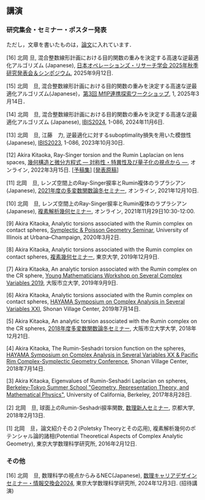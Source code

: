 ## 講演


### 研究集会・セミナー・ポスター発表
ただし，文章を書いたものは，[論文](../papers/index.md)に入れています．

[16] 北岡 旦, 混合整数線形計画における目的関数の重みを決定する高速な逆最適化アルゴリズム (Japanese), [日本オペレーションズ・リサーチ学会 2025年秋季研究発表会＆シンポジウム](https://orsj.org/2025f/), 2025年9月12日.

[15] 北岡　旦, 混合整数線形計画における目的関数の重みを決定する高速な逆最適化アルゴリズム(Japanese)，[第3回 MfIP連携探索ワークショップ](https://sites.google.com/view/mfip-matching250314/%E3%83%9D%E3%82%B9%E3%82%BF%E3%83%BC%E8%AC%9B%E6%BC%94), 1, 2025年3月14日．

[14] 北岡　旦, 混合整数線形計画における目的関数の重みを決定する高速な逆最適化アルゴリズム (Japanese), [IBIS2024](https://ibisml.org/ibis2024/posters/), 1-086, 2024年11月6日.


[13] 北岡　旦, 江藤　力, 逆最適化に対するsuboptimality損失を用いた模倣性 (Japanese), [IBIS2023](https://ibisml.org/ibis2023/), 1-086, 2023年10月30日.

[12] Akira Kitaoka, Ray-Singer torsion and the Rumin Laplacian on lens spaces, [幾何構造と微分方程式 — 対称性・特異性及び量子化の視点から —](http://www.math.ritsumei.ac.jp/~dtarama/GSDE2022/index.html), オンライン, 2022年3月15日. [[予稿集](https://www.kurims.kyoto-u.ac.jp/~kyodo/kokyuroku/contents/2268.html)] [[発表原稿](https://www.kurims.kyoto-u.ac.jp/~kyodo/kokyuroku/contents/pdf/2268-10.pdf)]

[11] 北岡　旦, レンズ空間上のRay-Singer捩率とRumin複体のラプラシアン (Japanese), [2021年度の多変数関数論冬セミナー](https://www.comp.tmu.ac.jp/hisamoto/SCVwinter2021.html), オンライン, 2021年12月10日.

[10] 北岡　旦, レンズ空間上のRay-Singer捩率とRumin複体のラプラシアン (Japanese), [複素解析幾何セミナー](https://www.ms.u-tokyo.ac.jp/seminar/2021/sem21-175.html), オンライン, 2021年11月29日10:30-12:00.

[9] Akira Kitaoka, Analytic torsions associated with the Rumin complex on contact spheres, [Symplectic & Poisson Geometry Seminar](https://math.illinois.edu/system/files/2020-02/Schedule%20-%20draft%202.pdf), University of Illinois at Urbana–Champaign, 2020年3月2日.

[8] Akira Kitaoka, Analytic torsions associated with the Rumin complex on contact spheres, [複素幾何セミナー](https://www.ms.u-tokyo.ac.jp/seminar/2019/sem19-214.html), 東京大学, 2019年12月9日.

[7] Akira Kitaoka, An analytic torsion associated with the Rumin complex on the CR sphere, [Young Mathematicians Workshop on Several Complex Variables 2019](http://www.sci.osaka-cu.ac.jp/~tkoike/2019ymwscv.html), 大阪市立大学, 2019年9月9日.

[6] Akira Kitaoka, Analytic torsions associated with the Rumin complex on contact spheres, [HAYAMA Symposium on Complex Analysis in Several Variables XXI](https://sites.google.com/site/scvhayama/2019), Shonan Village Center, 2019年7月14日.

[5] Akira Kitaoka, An analytic torsion associated with the Rumin complex on the CR spheres, [2018年度多変数関数論冬セミナー](https://sites.google.com/site/scvwintersemi2018/), 大阪市立大学大学, 2018年12月21日.

[4] Akira Kitaoka, The Rumin-Seshadri torsion function on the spheres, [HAYAMA Symposium on Complex Analysis in Several Variables XX & Pacific Rim Complex-Symplectic Geometry Conference](https://sites.google.com/site/scvhayama/2018), Shonan Village Center, 2018年7月14日.

[3] Akira Kitaoka, Eigenvalues of Rumin-Seshadri Laplacian on spheres, [Berkeley-Tokyo Summer School "Geometry, Representation Theory, and Mathematical Physics"](http://park.itc.u-tokyo.ac.jp/MSF/conference/BerkeleyTokyo2017/), University of California, Berkeley, 2017年8月28日.

[2] 北岡　旦, 球面上のRumin-Seshadri捩率関数, [数理新人セミナー](https://sites.google.com/view/math-graduate/MATHSCI-FRESHMAN-SEMINAR/2018), 京都大学, 2018年2月13日.

[1] 北岡　旦，論文紹介その２(Poletsky Theoryとその応用), 複素解析幾何のポテンシャル論的諸相(Potential Theoretical Aspects of Complex Analytic Geometry), 東京大学数理科学研究所, 2016年2月12日.

### その他

[16] 北岡　旦, 数理科学の視点からみるNEC(Japanese), [数理キャリアデザインセミナー・情報交換会2024](https://www.ms.u-tokyo.ac.jp/career/cds2024_program.html), 東京大学数理科学研究所, 2024年12月3日. (招待講演)
